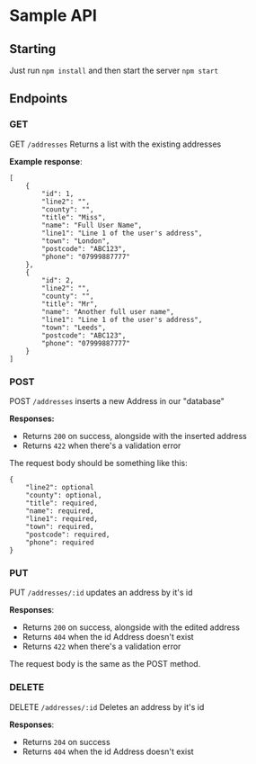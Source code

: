 # Sample API


## Starting

Just run `npm install` and then start the server `npm start`

## Endpoints

### GET
GET `/addresses` Returns a list with the existing addresses

**Example response**:
```
[
    {
        "id": 1,
        "line2": "",
        "county": "",
        "title": "Miss",
        "name": "Full User Name",
        "line1": "Line 1 of the user's address",
        "town": "London",
        "postcode": "ABC123",
        "phone": "07999887777"
    },
    {
        "id": 2,
        "line2": "",
        "county": "",
        "title": "Mr",
        "name": "Another full user name",
        "line1": "Line 1 of the user's address",
        "town": "Leeds",
        "postcode": "ABC123",
        "phone": "07999887777"
    }
]
```

### POST
POST `/addresses` inserts a new Address in our "database"

**Responses:**

* Returns `200` on success, alongside with the inserted address
* Returns `422` when there's a  validation error

The request body should be something like this:
```
{
    "line2": optional
    "county": optional,
    "title": required,
    "name": required,
    "line1": required,
    "town": required,
    "postcode": required,
    "phone": required
}
```
### PUT
PUT `/addresses/:id` updates an address by it's id

**Responses**:

* Returns `200` on success, alongside with the edited address
* Returns `404` when the id Address doesn't exist
* Returns `422` when there's a  validation error

The request body is the same as the POST method.

### DELETE
DELETE `/addresses/:id` Deletes an address by it's id

**Responses**:

* Returns `204` on success
* Returns `404` when the id Address doesn't exist
